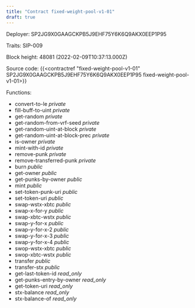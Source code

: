 ```yaml
---
title: "Contract fixed-weight-pool-v1-01"
draft: true
---
```

Deployer: SP2JG9X0GAAGCKPB5J9EHF75Y6K6Q9AKX0EEP1P95

Traits:
SIP-009 



Block height: 48081 (2022-02-09T10:37:13.000Z)

Source code: {{<contractref "fixed-weight-pool-v1-01" SP2JG9X0GAAGCKPB5J9EHF75Y6K6Q9AKX0EEP1P95 fixed-weight-pool-v1-01>}}

Functions:

* convert-to-le _private_
* fill-buff-to-uint _private_
* get-random _private_
* get-random-from-vrf-seed _private_
* get-random-uint-at-block _private_
* get-random-uint-at-block-prec _private_
* is-owner _private_
* mint-with-id _private_
* remove-punk _private_
* remove-transferred-punk _private_
* burn _public_
* get-owner _public_
* get-punks-by-owner _public_
* mint _public_
* set-token-punk-uri _public_
* set-token-uri _public_
* swap-wstx-xbtc _public_
* swap-x-for-y _public_
* swap-xbtc-wstx _public_
* swap-y-for-x _public_
* swap-y-for-x-2 _public_
* swap-y-for-x-3 _public_
* swap-y-for-x-4 _public_
* swop-wstx-xbtc _public_
* swop-xbtc-wstx _public_
* transfer _public_
* transfer-stx _public_
* get-last-token-id _read_only_
* get-punks-entry-by-owner _read_only_
* get-token-uri _read_only_
* stx-balance _read_only_
* stx-balance-of _read_only_
